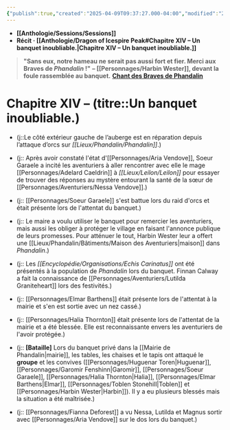 ```yaml
---
{"publish":true,"created":"2025-04-09T09:37:27.000-04:00","modified":"2025-04-09T09:37:27.000-04:00","cssclasses":""}
---
```



- **[[Anthologie/Sessions/Sessions]]**
- **Récit · [[Anthologie/Dragon of Icespire Peak#Chapitre XIV – Un banquet inoubliable.\|Chapitre XIV – Un banquet inoubliable.]]**

> **"Sans eux, notre hameau ne serait pas aussi fort et fier. Merci aux Braves de *Phandalin* !"**
> **– [[Personnages/Harbin Wester]], devant la foule rassemblée au banquet.**
> **[Chant des Braves de Phandalin](https://suno.com/song/fe3d31a7-17d6-458c-85f8-69fdced4e008)**

# **Chapitre XIV –** (titre::**Un banquet inoubliable.**)

- (j::Le côté extérieur gauche de l’auberge est en réparation depuis l’attaque d’orcs sur *[[Lieux/Phandalin/Phandalin]]*.)

- (j:: Après avoir constaté l'état d'[[Personnages/Aria Vendove]], Soeur Garaele a incité les aventuriers à aller rencontrer avec elle le mage [[Personnages/Adelard Caeldrin]] à *[[Lieux/Leilon/Leilon]]* pour essayer de trouver des réponses au mystère entourant la santé de la sœur de [[Personnages/Aventuriers/Nessa Vendove]].)

- (j:: [[Personnages/Soeur Garaele]] s'est battue lors du raid d'orcs et était présente lors de l'attentat du banquet.)

- (j:: Le maire a voulu utiliser le banquet pour remercier les aventuriers, mais aussi les obliger à protéger le village en faisant l'annonce publique de leurs promesses. Pour atténuer le tout, Harbin Wester leur a offert une [[Lieux/Phandalin/Bâtiments/Maison des Aventuriers\|maison]] dans *Phandalin*.)

- (j:: Les *[[Encyclopédie/Organisations/Echis Carinatus]]* ont été présentés à la population de *Phandalin* lors du banquet. Finnan Calway a fait la connaissance de [[Personnages/Aventuriers/Lutilda Graniteheart]] lors des festivités.)

- (j:: [[Personnages/Elmar Barthens]] était présente lors de l'attentat à la mairie et s'en est sortie avec un nez cassé.)

- (j:: [[Personnages/Halia Thornton]] était présente lors de l'attentat de la mairie et a été blessée. Elle est reconnaissante envers les aventuriers de l'avoir protégée.)

- (j:: **[Bataille]** Lors du banquet privé dans la [[Mairie de Phandalin\|mairie]], les tables, les chaises et le tapis ont attaqué le **groupe** et les convives ([[Personnages/Huguenar Toren\|Huguenar]], [[Personnages/Garomir Fenshinn\|Garomir]], [[Personnages/Soeur Garaele]], [[Personnages/Halia Thornton\|Halia]], [[Personnages/Elmar Barthens\|Elmar]], [[Personnages/Toblen Stonehill\|Toblen]] et [[Personnages/Harbin Wester\|Harbin]]). Il y a eu plusieurs blessés mais la situation a été maîtrisée.)

- (j:: [[Personnages/Fianna Deforest]] a vu Nessa, Lutilda et Magnus sortir avec [[Personnages/Aria Vendove]] sur le dos lors du banquet.)







